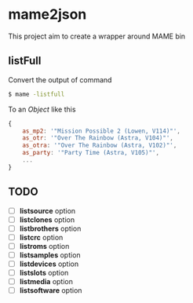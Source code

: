 # mame2json

This project aim to create a wrapper around MAME bin

## listFull

Convert the output of command

```sh
$ mame -listfull
```

To an *Object* like this

```js
{
    as_mp2: '"Mission Possible 2 (Lowen, V114)"',
    as_otr: '"Over The Rainbow (Astra, V104)"',
    as_otra: '"Over The Rainbow (Astra, V102)"',
    as_party: '"Party Time (Astra, V105)"',
    ...
}
```

## TODO
- [ ] **listsource** option
- [ ] **listclones** option
- [ ] **listbrothers** option
- [ ] **listcrc** option
- [ ] **listroms** option
- [ ] **listsamples** option
- [ ] **listdevices** option
- [ ] **listslots** option
- [ ] **listmedia** option
- [ ] **listsoftware** option